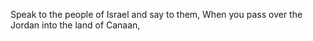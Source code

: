 Speak to the people of Israel and say to them, When you pass over the Jordan into the land of Canaan,
